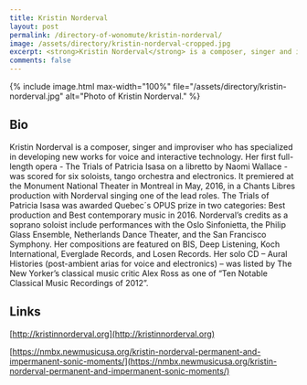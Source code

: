 ```yaml
---
title: Kristin Norderval
layout: post
permalink: /directory-of-wonomute/kristin-norderval/
image: /assets/directory/kristin-norderval-cropped.jpg
excerpt: <strong>Kristin Norderval</strong> is a composer, singer and improviser who has specialized in developing new works for voice and interactive technology. Her first full-length opera - The Trials of Patricia Isasa on a libretto by Naomi Wallace - was scored for six soloists, tango orchestra and electronics. It premiered at the Monument National Theater in Montreal in May, 2016, in a Chants Libres production with Norderval singing one of the lead roles.
comments: false
---
```


<div class="directory-post">
{% include image.html max-width="100%" file="/assets/directory/kristin-norderval.jpg" alt="Photo of Kristin Norderval." %}
</div>

## Bio

Kristin Norderval is a composer, singer and improviser who has specialized in developing new works for voice and interactive technology. Her first full-length opera - The Trials of Patricia Isasa on a libretto by Naomi Wallace - was scored for six soloists, tango orchestra and electronics. It premiered at the Monument National Theater in Montreal in May, 2016, in a Chants Libres production with Norderval singing one of the lead roles. The Trials of Patricia Isasa was awarded Quebec´s OPUS prize in two categories: Best production and Best contemporary music in 2016. Norderval’s credits as a soprano soloist include performances with the Oslo Sinfonietta, the Philip Glass Ensemble, Netherlands Dance Theater, and the San Francisco Symphony. Her compositions are featured on BIS, Deep Listening, Koch International, Everglade Records, and Losen Records. Her solo CD – Aural Histories (post-ambient arias for voice and electronics) – was listed by The New Yorker’s classical music critic Alex Ross as one of “Ten Notable Classical Music Recordings of 2012”.


## Links


[http://kristinnorderval.org](http://kristinnorderval.org)

[https://nmbx.newmusicusa.org/kristin-norderval-permanent-and-impermanent-sonic-moments/](https://nmbx.newmusicusa.org/kristin-norderval-permanent-and-impermanent-sonic-moments/)
